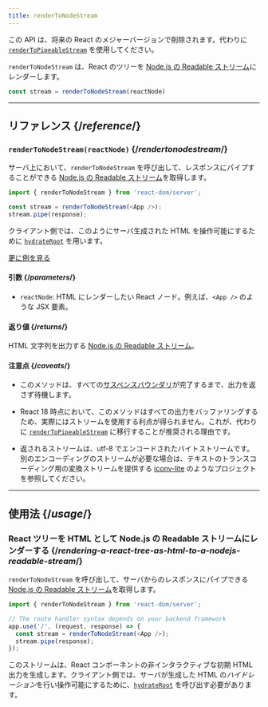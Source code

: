 ```yaml
---
title: renderToNodeStream
---
```


<Deprecated>

この API は、将来の React のメジャーバージョンで削除されます。代わりに [`renderToPipeableStream`](/reference/react-dom/server/renderToPipeableStream) を使用してください。

</Deprecated>

<Intro>

`renderToNodeStream` は、React のツリーを [Node.js の Readable ストリーム](https://nodejs.org/api/stream.html#readable-streams)にレンダーします。

```js
const stream = renderToNodeStream(reactNode)
```

</Intro>

<InlineToc />

---

## リファレンス {/*reference*/}

### `renderToNodeStream(reactNode)` {/*rendertonodestream*/}

サーバ上において、`renderToNodeStream` を呼び出して、レスポンスにパイプすることができる [Node.js の Readable ストリーム](https://nodejs.org/api/stream.html#readable-streams)を取得します。

```js
import { renderToNodeStream } from 'react-dom/server';

const stream = renderToNodeStream(<App />);
stream.pipe(response);
```

クライアント側では、このようにサーバ生成された HTML を操作可能にするために [`hydrateRoot`](/reference/react-dom/client/hydrateRoot) を用います。

[更に例を見る](#usage)

#### 引数 {/*parameters*/}

* `reactNode`: HTML にレンダーしたい React ノード。例えば、`<App />` のような JSX 要素。

#### 返り値 {/*returns*/}

HTML 文字列を出力する [Node.js の Readable ストリーム](https://nodejs.org/api/stream.html#readable-streams)。

#### 注意点 {/*caveats*/}

* このメソッドは、すべての[サスペンスバウンダリ](/reference/react/Suspense)が完了するまで、出力を返さず待機します。

* React 18 時点において、このメソッドはすべての出力をバッファリングするため、実際にはストリームを使用する利点が得られません。これが、代わりに [`renderToPipeableStream`](/reference/react-dom/server/renderToPipeableStream) に移行することが推奨される理由です。

* 返されるストリームは、utf-8 でエンコードされたバイトストリームです。別のエンコーディングのストリームが必要な場合は、テキストのトランスコーディング用の変換ストリームを提供する [iconv-lite](https://www.npmjs.com/package/iconv-lite) のようなプロジェクトを参照してください。

---

## 使用法 {/*usage*/}

### React ツリーを HTML として Node.js の Readable ストリームにレンダーする {/*rendering-a-react-tree-as-html-to-a-nodejs-readable-stream*/}

`renderToNodeStream` を呼び出して、サーバからのレスポンスにパイプできる [Node.js の Readable ストリーム](https://nodejs.org/api/stream.html#readable-streams)を取得します。

```js {5-6}
import { renderToNodeStream } from 'react-dom/server';

// The route handler syntax depends on your backend framework
app.use('/', (request, response) => {
  const stream = renderToNodeStream(<App />);
  stream.pipe(response);
});
```

このストリームは、React コンポーネントの非インタラクティブな初期 HTML 出力を生成します。クライアント側では、サーバが生成した HTML の*ハイドレーション*を行い操作可能にするために、[`hydrateRoot`](/reference/react-dom/client/hydrateRoot) を呼び出す必要があります。
